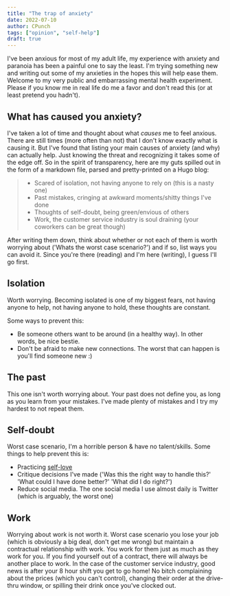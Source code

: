 ```yaml
---
title: "The trap of anxiety"
date: 2022-07-10
author: CPunch
tags: ["opinion", "self-help"]
draft: true
---
```


I've been anxious for most of my adult life, my experience with anxiety and paranoia has been a painful one to say the least. I'm trying something new and writing out some of my anxieties in the hopes this will help ease them. Welcome to my very public and embarrassing mental health experiment. Please if you know me in real life do me a favor and don't read this (or at least pretend you hadn't).

## What has caused you anxiety?

I've taken a lot of time and thought about what *causes* me to feel anxious. There are still times (more often than not) that I don't know exactly what is causing it. But I've found that listing your main causes of anxiety (and why) can actually help. Just knowing the threat and recognizing it takes some of the edge off. So in the spirit of transparency, here are my guts spilled out in the form of a markdown file, parsed and pretty-printed on a Hugo blog:

> - Scared of isolation, not having anyone to rely on (this is a nasty one)
> - Past mistakes, cringing at awkward moments/shitty things I've done
> - Thoughts of self-doubt, being green/envious of others
> - Work, the customer service industry is soul draining (your coworkers can be great though)

After writing them down, think about whether or not each of them is worth worrying about ('Whats the worst case scenario?') and if so, list ways you can avoid it. Since you're there (reading) and I'm here (writing), I guess I'll go first.

## Isolation

Worth worrying. Becoming isolated is one of my biggest fears, not having anyone to help, not having anyone to hold, these thoughts are constant.

Some ways to prevent this:
- Be someone others want to be around (in a healthy way). In other words, be nice bestie.
- Don't be afraid to make new connections. The worst that can happen is you'll find someone new :)

## The past

This one isn't worth worrying about. Your past does not define you, as long as you learn from your mistakes. I've made plenty of mistakes and I try my hardest to not repeat them.

## Self-doubt

Worst case scenario, I'm a horrible person & have no talent/skills. Some things to help prevent this is:
- Practicing [self-love](/journal/selflove)
- Critique decisions I've made ('Was this the right way to handle this?' 'What could I have done better?' 'What did I do right?')
- Reduce social media. The one social media I use almost daily is Twitter (which is arguably, the worst one)

## Work

Worrying about work is not worth it. Worst case scenario you lose your job (which is obviously a big deal, don't get me wrong) but maintain a contractual relationship with work. You work for them just as much as they work for you. If you find yourself out of a contract, there will always be another place to work. In the case of the customer service industry, good news is after your 8 hour shift you get to go home! No bitch complaining about the prices (which you can't control), changing their order at the drive-thru window, or spilling their drink once you've clocked out.
